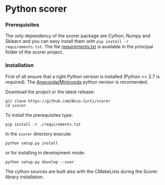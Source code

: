 # Python scorer

### Prerequisites

The only dependency of the scorer package are Cython, Numpy and Sklearn and you can easy install them with `pip install -r requirements.txt`. The file [requirements.txt](https://github.com/Nico-Curti/scorer/blob/master/requirements.txt) is available in the principal folder of the scorer project.


### Installation

First of all ensure that a right Python version is installed (Python >= 2.7 is required).
The [Anaconda/Miniconda](https://www.anaconda.com/) python version is recomended.

Download the project or the latest release:

```
git clone https://github.com/Nico-Curti/scorer
cd scorer
```

To install the prerequisites type:

```
pip install -r ./requirements.txt
```

In the `scorer` directory execute:

```
python setup.py install
```

or for installing in development mode:

```
python setup.py develop --user
```

The cython sources are built also with the CMakeLists during the Scorer library installation.

